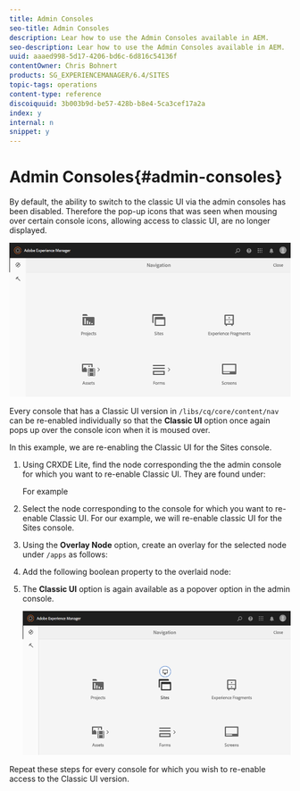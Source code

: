 ```yaml
---
title: Admin Consoles
seo-title: Admin Consoles
description: Lear how to use the Admin Consoles available in AEM.
seo-description: Lear how to use the Admin Consoles available in AEM.
uuid: aaaed998-5d17-4206-bd6c-6d816c54136f
contentOwner: Chris Bohnert
products: SG_EXPERIENCEMANAGER/6.4/SITES
topic-tags: operations
content-type: reference
discoiquuid: 3b003b9d-be57-428b-b8e4-5ca3cef17a2a
index: y
internal: n
snippet: y
---
```


# Admin Consoles{#admin-consoles}

By default, the ability to switch to the classic UI via the admin consoles has been disabled. Therefore the pop-up icons that was seen when mousing over certain console icons, allowing access to classic UI, are no longer displayed.

![](assets/screen_shot_2018-03-23at111956.png)

Every console that has a Classic UI version in `/libs/cq/core/content/nav` can be re-enabled individually so that the **Classic UI** option once again pops up over the console icon when it is moused over.

In this example, we are re-enabling the Classic UI for the Sites console.

1. Using CRXDE Lite, find the node corresponding the the admin console for which you want to re-enable Classic UI. They are found under:

   For example

1. Select the node corresponding to the console for which you want to re-enable Classic UI. For our example, we will re-enable classic UI for the Sites console.
1. Using the **Overlay Node** option, create an overlay for the selected node under `/apps` as follows:
1. Add the following boolean property to the overlaid node:
1. The **Classic UI** option is again available as a popover option in the admin console.

   ![](assets/screen_shot_2018-03-23at111924.png)

Repeat these steps for every console for which you wish to re-enable access to the Classic UI version.
